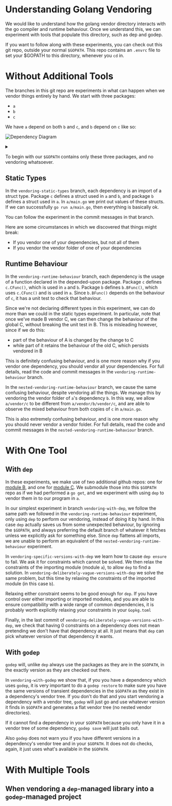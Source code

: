 # Understanding Golang Vendoring

We would like to understand how the golang vendor directory interacts with the
go compiler and runtime behaviour. Once we understand this, we can experiment
with tools that populate this directory, such as dep and godep.

If you want to follow along with these experiments, you can check out this git
repo, outside your normal `$GOPATH`.  This repo contains an `.envrc` file to
set your $GOPATH to this directory, whenever you `cd` in.

# Without Additional Tools

The branches in this git repo are experiments in what can happen when we vendor
things entirely by hand. We start with three packages:

- `a`
- `b`
- `c`

We have `a` depend on both `b` and `c`, and `b` depend on `c` like so:

![Dependency Diagram](https://g.gravizo.com/source/custom_mark10?https%3A%2F%2Fraw.githubusercontent.com%2Ftotherme%2Fgo-vendor-exploration%2Fmaster%2FREADME.md)
<details> 
<summary></summary>
custom_mark10
  digraph G {
    a -> b;
    b -> c;
    a -> c;
  }
custom_mark10
</details>

To begin with our `$GOPATH` contains only these three packages, and no
vendoring whatsoever.

## Static Types

In the `vendoring-static-types` branch, each dependency is an import of a
struct type. Package `c` defines a struct used in `a` and `b`, and package `b`
defines a struct used in `a`. In `a/main.go` we print out values of these
structs. If we can successfully `go run a/main.go`, then everything is
basically ok.

You can follow the experiment in the commit messages in that branch.

Here are some circumstances in which we discovered that things might break:
- If you vendor one of your dependencies, but not all of them
- If you vendor the vendor folder of one of your dependencies

## Runtime Behaviour

In the `vendoring-runtime-behaviour` branch, each dependency is the usage of a
function declared in the depended-upon package. Package `c` defines
`c.CFunc()`, which is used in `a` and `b`. Package `b` defines `b.BFunc()`,
which uses `c.CFunc()` and is used in `a`. Since `b.BFunc()` depends on the
behaviour of `c`, it has a unit test to check that behaviour.

Since we're not declaring different types in this experiment, we can do more
than we could in the static types experiment. In particular, note that once
we've made B vendor C, we can then change the behaviour of the global C,
without breaking the unit test in B. This is misleading however, since if we do
this: 
- part of the behaviour of A is changed by the change to C
- while part of it retains the behaviour of the old C, which persists vendored in B

This is definitely confusing behaviour, and is one more reason why if you
vendor one dependency, you should vendor all your dependencies. For full
details, read the code and commit messages in the `vendoring-runtime-behaviour`
branch.

In the `nested-vendoring-runtime-behaviour` branch, we cause the same confusing
behaviour, despite vendoring all the things. We manage this by vendoring the
vendor folder of `a`'s dependency `b`. In this way, we allow `a/vendor/c` to be
different from `a/vendor/b/vendor/c`, and are able to observe the mixed
behaviour from both copies of `c` in `a/main.go`.

This is also extremely confusing behaviour, and is one more reason why you
should never vendor a vendor folder. For full details, read the code and commit
messages in the `nested-vendoring-runtime-behaviour` branch.

# With One Tool
## With `dep`

In these experiments, we make use of two additional github repos: one for
[module B](https://github.com/totherme/govendorexplorationb), and one for
[module C](https://github.com/totherme/govendorexplorationc). We submodule
those into this `$GOPATH` repo as if we had performed a `go get`, and we
experiment with using `dep` to vendor them in to our program in `a`.

In our simplest experiment in branch `vendoring-with-dep`, we follow the same
path we followed in the `vendoring-runtime-behaviour` experiment, only using
`dep` to perform our vendoring, instead of doing it by hand. In this case `dep`
actually saves us from some unexpected behaviour, by ignoring the `$GOPATH`,
and always preferring the default branch of whatever it fetches unless we
explicitly ask for something else. Since `dep` flattens all imports, we are
unable to perform an equivalent of the `nested-vendoring-runtime-behaviour`
experiment.

In `vendoring-specific-versions-with-dep` we learn how to cause `dep ensure` to
fail. We ask it for constraints which cannot be solved. We then relax the
constraints of the importing module (module `a`), to allow `dep` to find a
solution. In `vendoring-deliberately-vague-versions-with-dep` we solve the same
problem, but this time by relaxing the constraints of the imported module (in
this case `b`).

Relaxing either constraint seems to be good enough for `dep`. If you have
control over either importing or imported modules, and you are able to ensure
compatibility with a wide range of common dependencies, it is probably worth
explicitly relaxing your constraints in your `Gopkg.toml`

Finally, in the last commit of
`vendoring-deliberately-vague-versions-with-dep`, we check that having 0
constraints on a dependency does not mean pretending we don't have that
dependency at all. It just means that `dep` can pick whatever version of that
dependency it wants.

## With `godep`

`godep` will, unlike `dep` always use the packages as they are in the
`$GOPATH`, in the exactly version as they are checked out there.

In `vendoring-with-godep` we show that, if you you have a dependency which uses
`godep`, it is very important to do a `godep restore` to make sure you have the
same versions of transient dependencies in the `$GOPATH` as they exist in a
dependency's vendor tree. If you don't do that and you start vendoring a
dependency with a vendor tree, `godep` will just go and use whatever version it
finds in `$GOPATH` and generates a flat vendor tree (no nested vendor
directories).

If it cannot find a dependency in your `$GOPATH` because you only have it in a
vendor tree of some dependency, `godep save` will just bails out.

Also `godep` does not warn you if you have different versions in a dependency's
vendor tree and in your `$GOPATH`. It does not do checks, again, it just uses
what's available in the `$GOPATH`.

# With Multiple Tools

## When vendoring a `dep`-managed library into a `godep`-managed project
